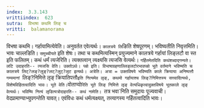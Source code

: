 ```yaml
---
index:  3.3.143
vrittiindex:  623
sutra:  विभाषा कथमि लिङ् च
vritti:  balamanorama 
---
```


विभषा कथमि। गर्हायामित्येवेति। अनुवर्तत एवेत्यर्थः। `कालत्रये लि`ङिति शेषपूरणम्। भविष्यतीति निवृत्तमिति। भावः चाल्लडिति। `समुच्चीयते` इति शेषः। तथा च कथमित्यस्मिन् प्रयुज्यमाने कालत्रये गर्हायां लिङ्लटौ वा स्त इति फलितम्। कथं धर्मं त्यजेरिति। त्यक्तत्वान् त्यक्ष्यसि त्यजसि वेत्यर्थः। `गर्हितमेतदिति कथंशब्दाद्गम्यते। लटि उदाहरति-- त्यजसि वेति। उक्तोऽर्थः। पक्षे इति। विभाषाग्रहणाल्लिङ्लटोरभावपक्षे भूते वर्तमाने भविष्यति च कालत्रये लिट्?लङ्?लुङ्?लट्?लुट्?लृट इत्यर्थः। अत्रेति। अत्रा = उक्तविषये भविष्यति काले क्रियाया अनिष्पत्तौ गम्यमानां `लिङ्?निमित्ते लृङ् क्रियातिपत्तौ` इति नित्यमेव लृङ्, कथमो गर्हायाश्च लिङ्?निमित्तस्य सत्त्वादित्यर्थः, विशेषविहितत्वादिति भावः। भूते वेति। `वोताप्यो`रिति भूते लिङ् निमित्ते लृङ् वेत्यधिकृत्वादुक्तविषये भूतकाले लृङ् वेत्यर्थः। भविष्यि नित्यं लृडित्यत्रोदाहरति-- कथं नामेति। `तत्र भवा`निति समुदायः पूज्यवाची। वेदप्रामाण्याभ्युपगन्तेति यावत्। एवंविधः कथं धर्मत्यक्ष्यत्, तत्त्यागस्य गर्हितत्वादिति भावः।

